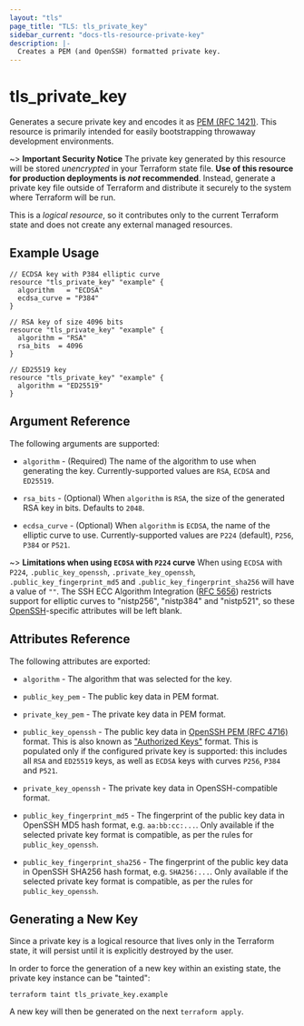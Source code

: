 ```yaml
---
layout: "tls"
page_title: "TLS: tls_private_key"
sidebar_current: "docs-tls-resource-private-key"
description: |-
  Creates a PEM (and OpenSSH) formatted private key.
---
```


# tls\_private\_key

Generates a secure private key and encodes it as [PEM (RFC 1421)](https://datatracker.ietf.org/doc/html/rfc1421).
This resource is primarily intended for easily bootstrapping throwaway development environments.

~> **Important Security Notice** The private key generated by this resource will
be stored *unencrypted* in your Terraform state file. **Use of this resource
for production deployments is *not* recommended**. Instead, generate
a private key file outside of Terraform and distribute it securely
to the system where Terraform will be run.

This is a *logical resource*, so it contributes only to the current Terraform
state and does not create any external managed resources.

## Example Usage

```hcl
// ECDSA key with P384 elliptic curve
resource "tls_private_key" "example" {
  algorithm   = "ECDSA"
  ecdsa_curve = "P384"
}

// RSA key of size 4096 bits
resource "tls_private_key" "example" {
  algorithm = "RSA"
  rsa_bits  = 4096
}

// ED25519 key
resource "tls_private_key" "example" {
  algorithm = "ED25519"
}
```

## Argument Reference

The following arguments are supported:

* `algorithm` - (Required) The name of the algorithm to use when generating
the key. Currently-supported values are `RSA`, `ECDSA` and `ED25519`.

* `rsa_bits` - (Optional) When `algorithm` is `RSA`, the size of the generated
RSA key in bits. Defaults to `2048`.

* `ecdsa_curve` - (Optional) When `algorithm` is `ECDSA`, the name of the elliptic
curve to use. Currently-supported values are `P224` (default), `P256`, `P384` or `P521`.

~> **Limitations when using `ECDSA` with `P224` curve**
When using `ECDSA` with `P224`, `.public_key_openssh`, `.private_key_openssh`, `.public_key_fingerprint_md5` and `.public_key_fingerprint_sha256` will have a value of `""`.
The SSH ECC Algorithm Integration ([RFC 5656](https://datatracker.ietf.org/doc/html/rfc5656))
restricts support for elliptic curves to "nistp256", "nistp384" and "nistp521", so these [OpenSSH](https://www.openssh.com/)-specific attributes will be left blank.

## Attributes Reference

The following attributes are exported:

* `algorithm` - The algorithm that was selected for the key.

* `public_key_pem` - The public key data in PEM format.

* `private_key_pem` - The private key data in PEM format.

* `public_key_openssh` - The public key data in [OpenSSH PEM (RFC 4716)](https://datatracker.ietf.org/doc/html/rfc4716)
  format. This is also known as
  ["Authorized Keys"](https://www.ssh.com/academy/ssh/authorized_keys/openssh#format-of-the-authorized-keys-file)
  format. This is populated only if the configured private key is supported:
  this includes all `RSA` and `ED25519` keys, as well as `ECDSA` keys with curves
  `P256`, `P384` and `P521`.

* `private_key_openssh` - The private key data in OpenSSH-compatible format.

* `public_key_fingerprint_md5` - The fingerprint of the public key data in
  OpenSSH MD5 hash format, e.g. `aa:bb:cc:...`. Only available if the
  selected private key format is compatible, as per the rules for
  `public_key_openssh`.

* `public_key_fingerprint_sha256` - The fingerprint of the public key data in
  OpenSSH SHA256 hash format, e.g. `SHA256:...`. Only available if the
  selected private key format is compatible, as per the rules for
  `public_key_openssh`.

## Generating a New Key

Since a private key is a logical resource that lives only in the Terraform state,
it will persist until it is explicitly destroyed by the user.

In order to force the generation of a new key within an existing state, the
private key instance can be "tainted":

```
terraform taint tls_private_key.example
```

A new key will then be generated on the next ``terraform apply``.
